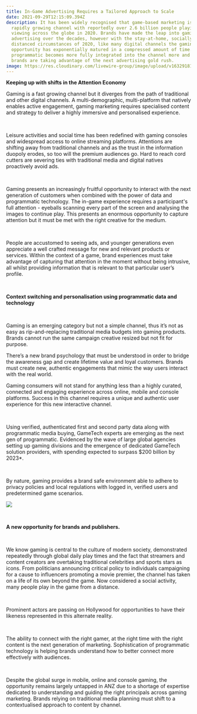 ```yaml
---
title: In-Game Advertising Requires a Tailored Approach to Scale
date: 2021-09-29T12:15:09.394Z
description: It has been widely recognised that game-based marketing is a
  rapidly growing channel with reportedly over 2.6 billion people playing or
  viewing across the globe in 2020. Brands have made the leap into gaming
  advertising over the decades, however with the stay-at-home, socially
  distanced circumstances of 2020, like many digital channels the gaming
  opportunity has exponentially matured in a compressed amount of time.  As
  programmatic becomes more fully integrated into the channel more and more
  brands are taking advantage of the next advertising gold rush.
image: https://res.cloudinary.com/livewire-group/image/upload/v1632918175/cyberpunk-1024x461.jpg_wv8pyn.webp
---
```

**Keeping up with shifts in the Attention Economy**



Gaming is a fast growing channel but it diverges from the path of traditional and other digital channels. A multi-demographic, multi-platform that natively enables active engagement, gaming marketing requires specialised content and strategy to deliver a highly immersive and personalised experience.

 

Leisure activities and social time has been redefined with gaming consoles and widespread access to online streaming platforms. Attentions are shifting away from traditional channels and as the trust in the information duopoly erodes, so too will the premium audiences go. Hard to reach cord cutters are severing ties with traditional media and digital natives proactively avoid ads.

 

Gaming presents an increasingly fruitful opportunity to interact with the next generation of customers when combined with the power of data and programmatic technology. The in-game experience requires a participant's full attention - eyeballs scanning every part of the screen and analysing the images to continue play. This presents an enormous opportunity to capture attention but it must be met with the right creative for the medium.

 

People are accustomed to seeing ads, and younger generations even appreciate a well crafted message for new and relevant products or services. Within the context of a game, brand experiences must take advantage of capturing that attention in the moment without being intrusive, all whilst providing information that is relevant to that particular user’s profile.

 

**Context switching and personalisation using programmatic data and technology**

 

Gaming is an emerging category but not a simple channel, thus it’s not as easy as rip-and-replacing traditional media budgets into gaming products. Brands cannot run the same campaign creative resized but not fit for purpose. 

There’s a new brand psychology that must be understood in order to bridge the awareness gap and create lifetime value and loyal customers. Brands must create new, authentic engagements that mimic the way users interact with the real world.



Gaming consumers will not stand for anything less than a highly curated, connected and engaging experience across online, mobile and console platforms. Success in this channel requires a unique and authentic user experience for this new interactive channel.

 

Using verified, authenticated first and second party data along with programmatic media buying, GameTech experts are emerging as the next gen of programmatic. Evidenced by the wave of large global agencies setting up gaming divisions and the emergence of dedicated GameTech solution providers, with spending expected to surpass $200 billion by 2023*.

 

By nature, gaming provides a brand safe environment able to adhere to privacy policies and local regulations with logged in, verified users and predetermined game scenarios.



![](https://res.cloudinary.com/livewire-group/image/upload/v1632918380/Alan-Wake-Verizon_rthky0.jpg)

 

**A new opportunity for brands and publishers.**

 

We know gaming is central to the culture of modern society, demonstrated repeatedly through global daily play times and the fact that streamers and content creators are overtaking traditional celebrities and sports stars as icons. From politicians announcing critical policy to individuals campaigning for a cause to influencers promoting a movie premier, the channel has taken on a life of its own beyond the game. Now considered a social activity, many people play in the game from a distance.

 

Prominent actors are passing on Hollywood for opportunities to have their likeness represented in this alternate reality.

 

The ability to connect with the right gamer, at the right time with the right content is the next generation of marketing. Sophistication of programmatic technology is helping brands understand how to better connect more effectively with audiences.

 

Despite the global surge in mobile, online and console gaming, the opportunity remains largely untapped in ANZ due to a shortage of expertise dedicated to understanding and guiding the right principals across gaming marketing. Brands relying on traditional media planning must shift to a contextualised approach to content by channel.